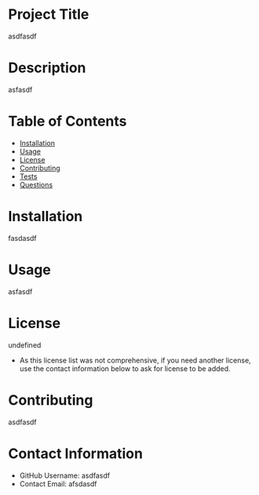 

  # Project Title
asdfasdf


# Description
asfasdf

# Table of Contents 
* [Installation](#-Installation)
* [Usage](#-Usage)
* [License](#-Installation)
* [Contributing](#-Contributing)
* [Tests](#-Tests)
* [Questions](#-Contact-Information)
    
# Installation
fasdasdf

# Usage
asfasdf

# License 
undefined
* As this license list was not comprehensive, if you need another license, use the contact information below to ask for license to be added. 

# Contributing 
asdfasdf



# Contact Information 
* GitHub Username: asdfasdf
* Contact Email: afsdasdf

    


